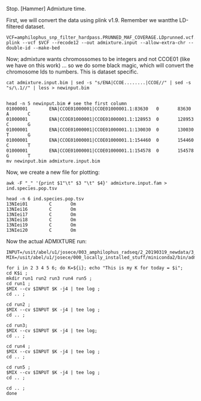 Stop. [Hammer] Admixture time.


First, we will convert the data using plink v1.9. Remember we wantthe LD-filtered dataset.

```
VCF=amphilophus_snp_filter_hardpass.PRUNNED_MAF_COVERAGE.LDprunned.vcf.IndsWith0.5MissingnessRemoved.vcf
plink --vcf $VCF --recode12 --out admixture.input --allow-extra-chr --double-id --make-bed
```

Now; admixture wants chromossomes to be integers and not CCOE01 (like we have on this work) ... so we do some black magic, which will convert the chromosome Ids to numbers. This is dataset specific.

```
cat admixture.input.bim | sed -s "s/ENA|CCOE........|CCOE//" | sed -s "s/\.1//" | less > newinput.bim


head -n 5 newinput.bim # see the first column
01000001        ENA|CCOE01000001|CCOE01000001.1:83630   0       83630   A       C
01000001        ENA|CCOE01000001|CCOE01000001.1:128953  0       128953  C       G
01000001        ENA|CCOE01000001|CCOE01000001.1:130030  0       130030  T       G
01000001        ENA|CCOE01000001|CCOE01000001.1:154460  0       154460  C       T
01000001        ENA|CCOE01000001|CCOE01000001.1:154578  0       154578  G       T
mv newinput.bim admixture.input.bim 
```

Now, we create a new file for plotting:

```
awk -F "_" '{print $1"\t" $3 "\t" $4}' admixture.input.fam > ind.species.pop.tsv

head -n 6 ind.species.pop.tsv
13NIei01        C       Om
13NIei16        C       Om
13NIei17        C       Om
13NIei18        C       Om
13NIei19        C       Om
13NIei20        C       Om
```

Now the actual ADMIXTURE run:
````
INPUT=/usit/abel/u1/josece/003_amphilophus_radseq/2_20190319_newdata/3_admixture/1_fileconvertion/admixture.input.bed
MIX=/usit/abel/u1/josece/000_locally_installed_stuff/miniconda2/bin/admixture

for i in 2 3 4 5 6; do K=${i}; echo "This is my K for today = $i";
cd K$i ;
mkdir run1 run2 run3 run4 run5 ; 
cd run1 ;
$MIX --cv $INPUT $K -j4 | tee log ;
cd .. ; 

cd run2 ;
$MIX --cv $INPUT $K -j4 | tee log ;
cd .. ;

cd run3; 
$MIX --cv $INPUT $K -j4 | tee log; 
cd .. ;

cd run4 ;
$MIX --cv $INPUT $K -j4 | tee log ;
cd .. ;

cd run5 ;
$MIX --cv $INPUT $K -j4 | tee log ;
cd .. ;

cd .. ;
done
````
